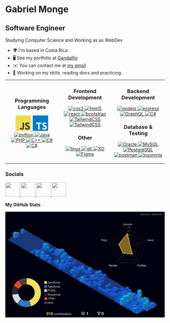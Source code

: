 # Gabriel Monge

## Software Engineer

Studying Computer Science and Working as as WebDev

- 🌍 I'm based in Costa Rica
- 🖥️ See my portfolio at [Gandalfio](http://gabrielmong.github.io/gandalfio/)
- ✉️ You can contact me at [my email](mailto:gabriel.monge.lizano@gmail.com)
- 🧠 Working on my skills. reading docs and practicing.

<p align="left">
    <table>
        <tr>
            <td valign="middle" width="33%">
                <h3 align="center">Programming Languages</h3>
                <p align="center">
                    <a href="https://developer.mozilla.org/en-US/docs/Web/JavaScript" > 
                        <img src="https://raw.githubusercontent.com/devicons/devicon/master/icons/javascript/javascript-original.svg" alt="javascript" width="50" height="50"/> 
                    </a> 
                    <a href="https://www.typescriptlang.org/" > 
                        <img src="https://raw.githubusercontent.com/devicons/devicon/master/icons/typescript/typescript-original.svg" alt="javascript" width="50" height="50"/> 
                    </a> 
                    <a href="https://www.python.org" > 
                        <img src="https://www.vectorlogo.zone/logos/python/python-icon.svg" alt="python" width="50" height="50"/> 
                    </a> 
                    <a href="https://www.oracle.com/java/" target="_blank" rel="noreferrer">
                        <img src="https://www.vectorlogo.zone/logos/java/java-icon.svg" width="50" height="50" alt="Java" />
                    </a>
                    <a href="https://www.php.net/" target="_blank" rel="noreferrer">
                        <img src="https://www.vectorlogo.zone/logos/php/php-icon.svg" width="50" height="50" alt="PHP" />
                    </a>
                    <a href="https://docs.microsoft.com/en-us/cpp/?view=msvc-170" target="_blank" rel="noreferrer">
                        <img src="https://github.com/abrahamcalf/programming-languages-logos/blob/master/src/cpp/cpp.svg" width="50" height="50" alt="C++" />
                    </a>
                    <a href="https://docs.microsoft.com/en-us/cpp/?view=msvc-170" target="_blank" rel="noreferrer">
                        <img src="https://github.com/abrahamcalf/programming-languages-logos/blob/master/src/csharp/csharp.svg" width="50" height="50" alt="C#" />
                    </a>
                    <a href="https://dart.dev/" target="_blank" rel="noreferrer">
                        <img src="https://www.vectorlogo.zone/logos/dartlang/dartlang-icon.svg" width="50" height="50" alt="C#" />
                    </a>
                </p>
            </td>
            <td valign="top" width="33%">
                <h3 align="center">Frontend Development</h3>
                <p align="center"> 
                    <a href="https://www.w3schools.com/css/" > 
                        <img src="https://www.vectorlogo.zone/logos/w3_css/w3_css-icon.svg" alt="css3" width="40" height="40"/> 
                    </a> 
                    <a href="https://www.w3.org/html/" > 
                        <img src="https://www.vectorlogo.zone/logos/w3_html5/w3_html5-icon.svg" alt="html5" width="40" height="40"/>
                    </a> 
                    <a href="https://reactjs.org/" > 
                        <img src="https://www.vectorlogo.zone/logos/reactjs/reactjs-icon.svg" alt="react" width="40" height="40"/> 
                    <a href="https://getbootstrap.com" > 
                        <img src="https://www.vectorlogo.zone/logos/getbootstrap/getbootstrap-icon.svg" alt="bootstrap" width="40" height="40"/> 
                    </a> 
                    <a href="https://vitejs.dev/" target="_blank" rel="noreferrer">
                        <img src="https://raw.githubusercontent.com/detain/svg-logos/master/svg/v/vitejs.svg" width="40" height="40" alt="TailwindCSS" />
                    </a>
                     <a href="https://flutterflow.io/" target="_blank" rel="noreferrer">
                        <img src="https://user-images.githubusercontent.com/65610526/168073844-0f75ffde-8c1d-4800-a989-5311b27d80b0.jpeg" width="40" height="40" alt="TailwindCSS" />
                    </a>
                </p>
                <h3 align="center">Other</h3>
                <p align="center">
                    <a href="https://www.linux.org/" target="_blank"> 
                        <img src="https://www.vectorlogo.zone/logos/linux/linux-icon.svg" alt="linux" width="40" height="40"/>
                    </a> 
                    <a href="https://git-scm.com/" >
                        <img src="https://www.vectorlogo.zone/logos/git-scm/git-scm-icon.svg" alt="git" width="40" height="40"/> 
                    </a>
                    <a href="https://www.adobe.com/uk/products/xd.html" target="_blank" rel="noreferrer">
                        <img src="https://raw.githubusercontent.com/detain/svg-logos/master/svg/a/adobe-xd.svg" width="40" height="40" alt="XD" />
                    </a>
                    <a href="https://www.figma.com/" target="_blank" rel="noreferrer">
                        <img src="https://www.vectorlogo.zone/logos/figma/figma-icon.svg" width="40" height="40" alt="Figma" />
                    </a>
                </p>
            </td>
            <td valign="top" width="33%">
                <h3 align="center">Backend Development</h3>
                <p align="center">
                    <a href="https://nodejs.org" >
                        <img src="https://www.vectorlogo.zone/logos/nodejs/nodejs-icon.svg" alt="nodejs" width="40" height="40"/>
                    </a> 
                    <a href="https://expressjs.com" > 
                        <img src="https://avatars.githubusercontent.com/u/5658226?s=200&v=4" alt="express" width="40" height="40"/>
                    </a>
                    <a href="https://graphql.org/" target="_blank" rel="noreferrer">
                        <img src="https://www.vectorlogo.zone/logos/graphql/graphql-icon.svg" width="40" height="40" alt="GraphQL" />
                    </a>
                    <a href="https://dotnet.microsoft.com/en-us/" target="_blank" rel="noreferrer">
                        <img src="https://raw.githubusercontent.com/actions/starter-workflows/main/icons/dotnet.svg" width="50" height="50" alt="C#" />
                    </a>
                </p>
                <h3 align="center">Database & Testing</h3>
                <p align="center"> 
                    <a href="https://www.oracle.com/uk/index.html" target="_blank" rel="noreferrer">
                        <img src="https://www.vectorlogo.zone/logos/oracle/oracle-icon.svg" width="40" height="40" alt="Oracle" />
                    </a>
                    <a href="https://www.mysql.com/" target="_blank" rel="noreferrer">
                        <img src="https://www.vectorlogo.zone/logos/mysql/mysql-icon.svg" width="40" height="40" alt="MySQL" />
                    </a>
                    <a href="https://www.postgresql.org/" target="_blank" rel="noreferrer">
                        <img src="https://www.vectorlogo.zone/logos/postgresql/postgresql-icon.svg" width="36" height="36" alt="PostgreSQL" />
                    </a>
                    <a href="https://postman.com" >
                        <img src="https://www.vectorlogo.zone/logos/getpostman/getpostman-icon.svg" alt="postman" width="40" height="40"/>
                    </a> 
                    <a href="https://insomnia.rest/" >
                        <img src="https://github.com/get-icon/geticon/blob/master/icons/insomnia.svg" alt="insomnia" width="40" height="40"/>
                    </a> 
                </p>
            </td>
        </tr>
    </table>
</p>

### Socials

<p align="left"> 
    <a href="https://discord.com/users/386301669111103488" target="_blank" rel="noreferrer">
        <img src="https://raw.githubusercontent.com/danielcranney/readme-generator/main/public/icons/socials/discord.svg" width="45" height="45" />
    </a> 
    <a href="https://www.github.com/Gabrielmong" target="_blank" rel="noreferrer">
        <img src="https://raw.githubusercontent.com/danielcranney/readme-generator/main/public/icons/socials/github-dark.svg" width="45" height="45" />
    </a> 
    <a href="http://www.instagram.com/gabriel_mong" target="_blank" rel="noreferrer">
        <img src="https://raw.githubusercontent.com/danielcranney/readme-generator/main/public/icons/socials/instagram.svg" width="45" height="45" />
    </a> 
    <a href="https://www.linkedin.com/in/gabrielmonge/" target="_blank" rel="noreferrer">
        <img src="https://raw.githubusercontent.com/danielcranney/readme-generator/main/public/icons/socials/linkedin.svg" width="45" height="45" />
    </a>
</p>

<b>My GitHub Stats</b>

![](./profile-3d-contrib/profile-night-view.svg)
